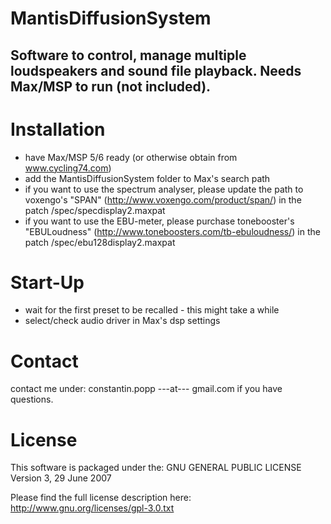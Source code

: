 MantisDiffusionSystem
=====================

Software to control, manage multiple loudspeakers and sound file playback.
Needs Max/MSP to run (not included).
-------------------------------------------------------------------------


Installation
============
- have Max/MSP 5/6 ready (or otherwise obtain from www.cycling74.com)
- add the MantisDiffusionSystem folder to Max's search path
- if you want to use the spectrum analyser, please update the path to voxengo's 
  "SPAN" (http://www.voxengo.com/product/span/) in the patch /spec/specdisplay2.maxpat
- if you want to use the EBU-meter, please purchase tonebooster's "EBULoudness" 
  (http://www.toneboosters.com/tb-ebuloudness/) in the patch /spec/ebu128display2.maxpat
  
Start-Up
========
- wait for the first preset to be recalled - this might take a while
- select/check audio driver in Max's dsp settings


Contact
======
contact me under: constantin.popp ---at--- gmail.com if you have questions.


License
======
This software is packaged under the:
GNU GENERAL PUBLIC LICENSE
Version 3, 29 June 2007

Please find the full license description here:
http://www.gnu.org/licenses/gpl-3.0.txt
